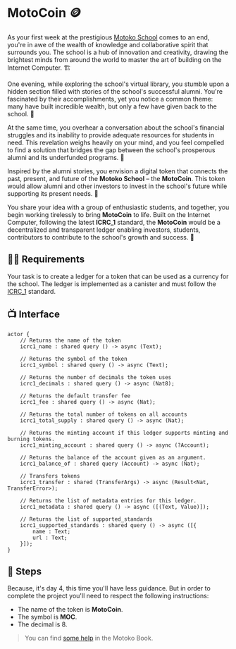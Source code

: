 # MotoCoin 🪙
As your first week at the prestigious [Motoko School](https://twitter.com/MotokoSchool) comes to an end, you're in awe of the wealth of knowledge and collaborative spirit that surrounds you. The school is a hub of innovation and creativity, drawing the brightest minds from around the world to master the art of building on the Internet Computer.  🏗️

One evening, while exploring the school's virtual library, you stumble upon a hidden section filled with stories of the school's successful alumni. You're fascinated by their accomplishments, yet you notice a common theme: many have built incredible wealth, but only a few have given back to the school. 🫢

At the same time, you overhear a conversation about the school's financial struggles and its inability to provide adequate resources for students in need. This revelation weighs heavily on your mind, and you feel compelled to find a solution that bridges the gap between the school's prosperous alumni and its underfunded programs. 💸

Inspired by the alumni stories, you envision a digital token that connects the past, present, and future of the **Motoko School** – the **MotoCoin**. This token would allow alumni and other investors to invest in the school's future while supporting its present needs. 🌱

You share your idea with a group of enthusiastic students, and together, you begin working tirelessly to bring **MotoCoin** to life. Built on the Internet Computer, following the latest **ICRC_1** standard, the **MotoCoin** would be a decentralized and transparent ledger enabling investors, students, contributors to contribute to the school's growth and success. 🚀
## 🧑‍🏫 Requirements 
Your task is to create a ledger for a token that can be used as a currency for the school. The ledger is implemented as a canister and must follow the [ICRC_1](https://internetcomputer.org/docs/current/developer-docs/integrations/icrc-1/) standard.
## 📺 Interface
```motoko
actor {
    // Returns the name of the token 
    icrc1_name : shared query () -> async (Text);

    // Returns the symbol of the token 
    icrc1_symbol : shared query () -> async (Text);

    // Returns the number of decimals the token uses
    icrc1_decimals : shared query () -> async (Nat8);

    // Returns the default transfer fee
    icrc1_fee : shared query () -> async (Nat);

    // Returns the total number of tokens on all accounts 
    icrc1_total_supply : shared query () -> async (Nat);

    // Returns the minting account if this ledger supports minting and burning tokens.
    icrc1_minting_account : shared query () -> async (?Account);

    // Returns the balance of the account given as an argument.
    icrc1_balance_of : shared query (Account) -> async (Nat);

    // Transfers tokens
    icrc1_transfer : shared (TransferArgs) -> async (Result<Nat, TransferError>);

    // Returns the list of metadata entries for this ledger. 
    icrc1_metadata : shared query () -> async ([(Text, Value)]);

    // Returns the list of supported_standards
    icrc1_supported_standards : shared query () -> async ([{
        name : Text;
        url : Text;
    }]);
}
```
## 📒 Steps
Because, it's day 4, this time you'll have less guidance. But in order to complete the project you'll need to respect the following instructions: 
- The name of the token is **MotoCoin**.
- The symbol is **MOC**.
- The decimal is 8.

> You can find [some help](https://olm72-siaaa-aaaal-qbtpa-cai.ic0.app/internet-computer-standards/icrc1.html) in the Motoko Book.